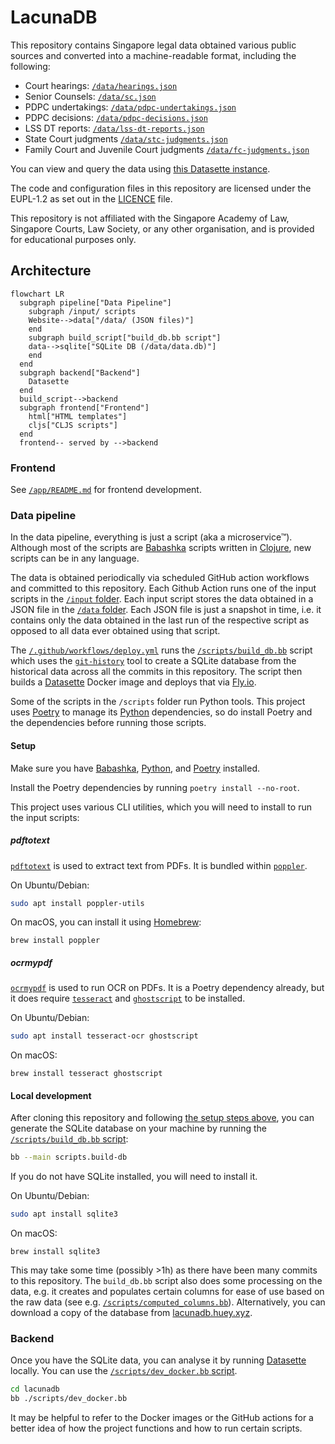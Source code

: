 # LacunaDB

This repository contains Singapore legal data obtained various public sources and converted into a machine-readable format, including the following:

- Court hearings: [`/data/hearings.json`](./data/hearings.json)
- Senior Counsels: [`/data/sc.json`](./data/sc.json)
- PDPC undertakings: [`/data/pdpc-undertakings.json`](./data/pdpc-undertakings.json)
- PDPC decisions: [`/data/pdpc-decisions.json`](./data/pdpc-decisions.json)
- LSS DT reports: [`/data/lss-dt-reports.json`](./data/lss-dt-reports.json)
- State Court judgments [`/data/stc-judgments.json`](./data/stc-judgments.json)
- Family Court and Juvenile Court judgments [`/data/fc-judgments.json`](./data/fc-judgments.json)

You can view and query the data using [this Datasette instance](https://lacunadb.huey.xyz/data).

The code and configuration files in this repository are licensed under the EUPL-1.2 as set out in the [LICENCE](./LICENCE) file.

This repository is not affiliated with the Singapore Academy of Law, Singapore Courts, Law Society, or any other organisation, and is provided for educational purposes only.

## Architecture

```mermaid
flowchart LR
  subgraph pipeline["Data Pipeline"]
    subgraph /input/ scripts
    Website-->data["/data/ (JSON files)"]
    end
    subgraph build_script["build_db.bb script"]
    data-->sqlite["SQLite DB (/data/data.db)"]
    end
  end
  subgraph backend["Backend"]
    Datasette
  end
  build_script-->backend
  subgraph frontend["Frontend"]
    html["HTML templates"]
    cljs["CLJS scripts"]
  end
  frontend-- served by -->backend
```

### Frontend

See [`/app/README.md`](./app/README.md) for frontend development.

### Data pipeline

In the data pipeline, everything is just a script (aka a microservice™). Although most of the scripts are [Babashka](https://github.com/babashka/babashka) scripts written in [Clojure](https://clojure.org/), new scripts can be in any language. 

The data is obtained periodically via scheduled GitHub action workflows and committed to this repository. Each Github Action runs one of the input scripts in the [`/input` folder](./input/). Each input script stores the data obtained in a JSON file in the [`/data` folder](./data/). Each JSON file is just a snapshot in time, i.e. it contains only the data obtained in the last run of the respective script as opposed to all data ever obtained using that script. 

The [`/.github/workflows/deploy.yml`](./.github/workflows/deploy.yml) runs the [`/scripts/build_db.bb`](./scripts/build_db.bb) script which uses the [`git-history`](https://github.com/simonw/git-history) tool to create a SQLite database from the historical data across all the commits in this repository. The script then builds a [Datasette](https://datasette.io/) Docker image and deploys that via [Fly.io](https://fly.io/).

Some of the scripts in the `/scripts` folder run Python tools. This project uses [Poetry](https://github.com/babashka/babashka) to manage its [Python](https://www.python.org/) dependencies, so do install Poetry and the dependencies before running those scripts. 

#### Setup

Make sure you have [Babashka]((https://github.com/babashka/babashka)), [Python](https://www.python.org/), and [Poetry](https://github.com/babashka/babashka) installed.

Install the Poetry dependencies by running `poetry install --no-root`. 

This project uses various CLI utilities, which you will need to install to run the input scripts:

##### pdftotext

[`pdftotext`](https://manpages.ubuntu.com/manpages/lunar/en/man1/pdftotext.1.html) is used to extract text from PDFs. It is bundled within [`poppler`](https://en.wikipedia.org/wiki/Poppler_(software)).

On Ubuntu/Debian:

```bash
sudo apt install poppler-utils
```

On macOS, you can install it using [Homebrew](https://formulae.brew.sh/formula/poppler):

```shell
brew install poppler
```

##### ocrmypdf

[`ocrmypdf`](https://ocrmypdf.readthedocs.io/en/latest/) is used to run OCR on PDFs. It is a Poetry dependency already, but it does require [`tesseract`](https://github.com/tesseract-ocr/tesseract) and [`ghostscript`](https://www.ghostscript.com/) to be installed.

On Ubuntu/Debian:

```bash
sudo apt install tesseract-ocr ghostscript
```

On macOS:

```shell
brew install tesseract ghostscript
```


#### Local development

After cloning this repository and following [the setup steps above](#setup), you can generate the SQLite database on your machine by running the [`/scripts/build_db.bb` script](./scripts/build_db.bb):

```bash
bb --main scripts.build-db
```

If you do not have SQLite installed, you will need to install it.

On Ubuntu/Debian:

```bash
sudo apt install sqlite3
```

On macOS:

```shell
brew install sqlite3
```


This may take some time (possibly >1h) as there have been many commits to this repository. The `build_db.bb` script also does some processing on the data, e.g. it creates and populates certain columns for ease of use based on the raw data (see e.g. [`/scripts/computed_columns.bb`](./scripts/computed_columns.bb)). Alternatively, you can download a copy of the database from [lacunadb.huey.xyz](https://lacunadb.huey.xyz/).

### Backend

Once you have the SQLite data, you can analyse it by running [Datasette](https://datasette.io/) locally. You can use the [`/scripts/dev_docker.bb` script](./scripts/dev_docker.bb). 

```bash
cd lacunadb
bb ./scripts/dev_docker.bb
```

It may be helpful to refer to the Docker images or the GitHub actions for a better idea of how the project functions and how to run certain scripts.

